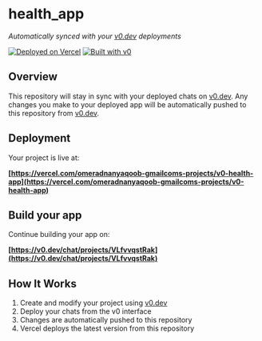 # health_app

*Automatically synced with your [v0.dev](https://v0.dev) deployments*

[![Deployed on Vercel](https://img.shields.io/badge/Deployed%20on-Vercel-black?style=for-the-badge&logo=vercel)](https://vercel.com/omeradnanyaqoob-gmailcoms-projects/v0-health-app)
[![Built with v0](https://img.shields.io/badge/Built%20with-v0.dev-black?style=for-the-badge)](https://v0.dev/chat/projects/VLfvvqstRak)

## Overview

This repository will stay in sync with your deployed chats on [v0.dev](https://v0.dev).
Any changes you make to your deployed app will be automatically pushed to this repository from [v0.dev](https://v0.dev).

## Deployment

Your project is live at:

**[https://vercel.com/omeradnanyaqoob-gmailcoms-projects/v0-health-app](https://vercel.com/omeradnanyaqoob-gmailcoms-projects/v0-health-app)**

## Build your app

Continue building your app on:

**[https://v0.dev/chat/projects/VLfvvqstRak](https://v0.dev/chat/projects/VLfvvqstRak)**

## How It Works

1. Create and modify your project using [v0.dev](https://v0.dev)
2. Deploy your chats from the v0 interface
3. Changes are automatically pushed to this repository
4. Vercel deploys the latest version from this repository

